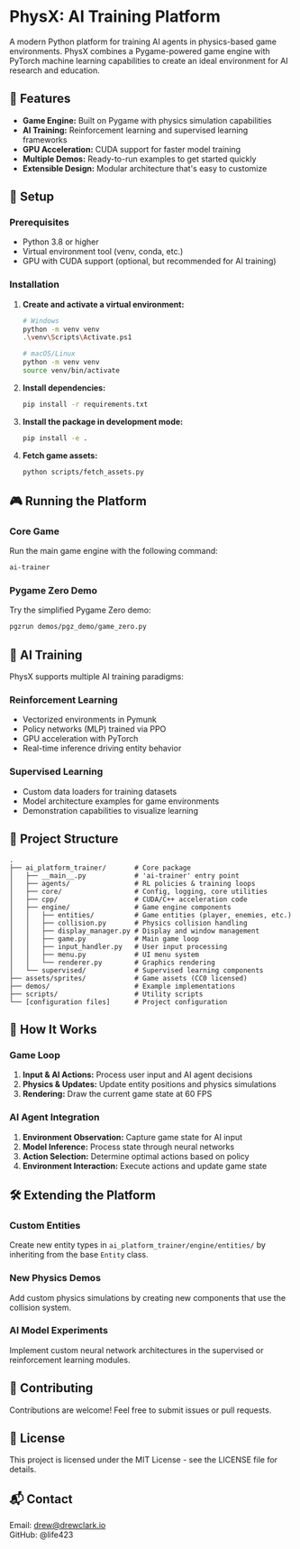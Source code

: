 # PhysX: AI Training Platform

A modern Python platform for training AI agents in physics-based game environments. PhysX combines a Pygame-powered game engine with PyTorch machine learning capabilities to create an ideal environment for AI research and education.

## 🚀 Features

- **Game Engine:** Built on Pygame with physics simulation capabilities
- **AI Training:** Reinforcement learning and supervised learning frameworks
- **GPU Acceleration:** CUDA support for faster model training
- **Multiple Demos:** Ready-to-run examples to get started quickly
- **Extensible Design:** Modular architecture that's easy to customize

## 🔧 Setup

### Prerequisites

- Python 3.8 or higher
- Virtual environment tool (venv, conda, etc.)
- GPU with CUDA support (optional, but recommended for AI training)

### Installation

1. **Create and activate a virtual environment:**

   ```bash
   # Windows
   python -m venv venv
   .\venv\Scripts\Activate.ps1
   
   # macOS/Linux
   python -m venv venv
   source venv/bin/activate
   ```

2. **Install dependencies:**

   ```bash
   pip install -r requirements.txt
   ```

3. **Install the package in development mode:**

   ```bash
   pip install -e .
   ```

4. **Fetch game assets:**

   ```bash
   python scripts/fetch_assets.py
   ```

## 🎮 Running the Platform

### Core Game

Run the main game engine with the following command:

```bash
ai-trainer
```

### Pygame Zero Demo

Try the simplified Pygame Zero demo:

```bash
pgzrun demos/pgz_demo/game_zero.py
```

## 🧠 AI Training

PhysX supports multiple AI training paradigms:

### Reinforcement Learning

- Vectorized environments in Pymunk
- Policy networks (MLP) trained via PPO
- GPU acceleration with PyTorch
- Real-time inference driving entity behavior

### Supervised Learning

- Custom data loaders for training datasets
- Model architecture examples for game environments
- Demonstration capabilities to visualize learning

## 📂 Project Structure

```
.
├── ai_platform_trainer/       # Core package
│   ├── __main__.py            # 'ai-trainer' entry point
│   ├── agents/                # RL policies & training loops
│   ├── core/                  # Config, logging, core utilities
│   ├── cpp/                   # CUDA/C++ acceleration code
│   ├── engine/                # Game engine components
│   │   ├── entities/          # Game entities (player, enemies, etc.)
│   │   ├── collision.py       # Physics collision handling
│   │   ├── display_manager.py # Display and window management
│   │   ├── game.py            # Main game loop
│   │   ├── input_handler.py   # User input processing
│   │   ├── menu.py            # UI menu system
│   │   └── renderer.py        # Graphics rendering
│   └── supervised/            # Supervised learning components
├── assets/sprites/            # Game assets (CC0 licensed)
├── demos/                     # Example implementations
├── scripts/                   # Utility scripts
└── [configuration files]      # Project configuration
```

## 🔄 How It Works

### Game Loop

1. **Input & AI Actions:** Process user input and AI agent decisions
2. **Physics & Updates:** Update entity positions and physics simulations
3. **Rendering:** Draw the current game state at 60 FPS

### AI Agent Integration

1. **Environment Observation:** Capture game state for AI input
2. **Model Inference:** Process state through neural networks
3. **Action Selection:** Determine optimal actions based on policy
4. **Environment Interaction:** Execute actions and update game state

## 🛠️ Extending the Platform

### Custom Entities

Create new entity types in `ai_platform_trainer/engine/entities/` by inheriting from the base `Entity` class.

### New Physics Demos

Add custom physics simulations by creating new components that use the collision system.

### AI Model Experiments

Implement custom neural network architectures in the supervised or reinforcement learning modules.

## 🤝 Contributing

Contributions are welcome! Feel free to submit issues or pull requests.

## 📄 License

This project is licensed under the MIT License - see the LICENSE file for details.

## 📬 Contact

Email: drew@drewclark.io  
GitHub: @life423

